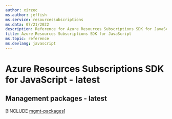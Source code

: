 ```yaml
---
author: xirzec
ms.author: jeffish
ms.service: resourcessubscriptions
ms.data: 07/21/2022
description: Reference for Azure Resources Subscriptions SDK for JavaScript
title: Azure Resources Subscriptions SDK for JavaScript
ms.topic: reference
ms.devlang: javascript
---
```

# Azure Resources Subscriptions SDK for JavaScript - latest

## Management packages - latest
[!INCLUDE [mgmt-packages](resources-subscriptions-mgmt-index.md)]